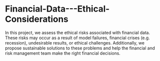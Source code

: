 # Financial-Data---Ethical-Considerations
In this project, we assess the ethical risks associated with financial data. These risks may occur as a result of model failures, financial crises (e.g. recession), undesirable results, or ethical challenges. Additionally, we propose sustainable solutions to these problems and help the financial and risk management team make the right financial decisions.
